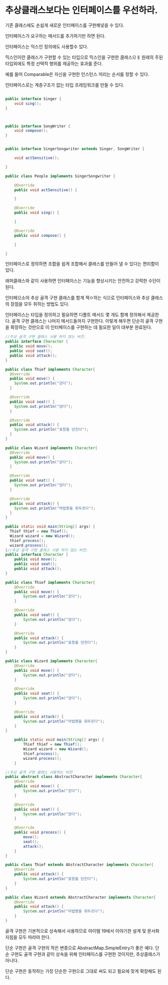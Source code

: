 # 추상클래스보다는 인터페이스를 우선하라.

기존 클래스에도 손쉽게 새로운 인터페이스를 구현해넣을 수 있다.

인터페이스가 요구하는 메서드를 추가하기만 하면 된다.

인터페이스는 믹스인 정의에도 사용할수 있다.

믹스인이란 클래스가 구현할 수 있는 타입으로 믹스인을 구현한 클래스으ㅔ 원래의 주된 타입외에도 특정 선택적 행위를 제공하는 효과를 준다.

예를 들어 Comparable은 자신을 구현한 인스턴스 끼리는 순서를 정할 수 있다.

인터페이스로는 계층구조가 없는 타입 프레임워크를 만들 수 있다.

```java

public interface Singer {
    void sing();
}



public interface SongWriter {
    void compose();
}


public interface SingerSongwriter extends Singer, SongWriter {

    void actSensitive();

}

public class People implements SingerSongwriter {

    @Override
    public void actSensitive() {

    }

    @Override
    public void sing() {

    }

    @Override
    public void compose() {

    }

}

```

인터페이스로 정의하면  조합을 쉽게 조합해서 클래스를 만들어 낼 수 있다는 편리함이 있다.

래퍼클래스와 같이 사용하면 인터페이스는 기능을 향상시키는 안전하고 강력한 수단이 된다.

인터페으소아 추상 골격 구현 클래스를 함계 젝ㅇ하는 식으로 인터페이스와 추상 클래스의 장점을 모두 취하는 방법도 있다.

인터페이스는 타입을 정의하고 필요하면 디폴트 메서드 몇 개도 함께 정의해서 제공한다.
골격 구현 클래스는 나머지 메서드들까지 구현한다.
이렇게 해두면 단순히 골격 구현을 확장하는 것만으로 이 인터페이스를 구현하는 데 필요한 일이 대부분 완료된다.


```java
//추상 골격 구현 클래스 사용 하지 않는 버전.
public interface Character {
  public void move();
  public void seat();
  public void attack();
}

public class Thief implements Character{
  @Override
  public void move() {
    System.out.println("걷다");
  }

  @Override
  public void seat() {
    System.out.println("앉다");
  }

  @Override
  public void attack() {
    System.out.println("표창을 던진다");
  }    
}

public class Wizard implements Character{
  @Override
  public void move() {
    System.out.println("걷다");
  }

  @Override
  public void seat() {
    System.out.println("앉다");
  }

  @Override
  public void attack() {
    System.out.println("마법봉을 휘두르다");
  }
}

public static void main(String[] args) {
  Thief thief = new Thief();
  Wizard wizard = new Wizard();
  thief.process();
  wizard.process();
}//추상 골격 구현 클래스 사용 하지 않는 버전.
public interface Character {
    public void move();
    public void seat();
    public void attack();
}

public class Thief implements Character{
    @Override
    public void move() {
        System.out.println("걷다");
    }

    @Override
    public void seat() {
        System.out.println("앉다");
    }

    @Override
    public void attack() {
        System.out.println("표창을 던진다");
    }
}

public class Wizard implements Character{
    @Override
    public void move() {
        System.out.println("걷다");
    }

    @Override
    public void seat() {
        System.out.println("앉다");
    }

    @Override
    public void attack() {
        System.out.println("마법봉을 휘두르다");
    }
}

    public static void main(String[] args) {
        Thief thief = new Thief();
        Wizard wizard = new Wizard();
        thief.process();
        wizard.process();
    }
```
```java
//추상 골격 구현 클래스 사용하는 버전
public abstract class AbstractCharacter implements Character{
    @Override
    public void move() {
        System.out.println("걷다");
    }

    @Override
    public void seat() {
        System.out.println("앉다");
    }

    @Override
    public void process() {
        move();
        seat();
        attack();
    }
}

public class Thief extends AbstractCharacter implements Character{
    @Override
    public void attack() {
        System.out.println("표창을 던진다");
    }
}

public class Wizard extends AbstractCharacter implements Character{
    @Override
    public void attack() {
        System.out.println("마법봉을 휘두르다");
    }
}

```

골격 구현은 기본적으로 상속해서 사용하므로 아이템 19에서 이야기한 설계 및 문서화 지침을 모두 따라야 한다.

단순 구현은 골격 구현의 작은 변종으로 AbstractMap.SimpleEntry가 좋은 예다. 단순 구현도 골격 구현과 같이 상속을 위해 인터페이스를 구현한 것이지만, 추상클래스가 아니다.

단순 구현은 동작하는 가장 단순한 구현으로 그대로 써도 되고 필요에 맞게 확장해도 된다.
